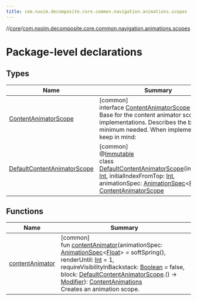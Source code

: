 ```yaml
---
title: com.nxoim.decomposite.core.common.navigation.animations.scopes
---
```

//[core](../../index.html)/[com.nxoim.decomposite.core.common.navigation.animations.scopes](index.html)



# Package-level declarations



## Types


| Name | Summary |
|---|---|
| [ContentAnimatorScope](-content-animator-scope/index.html) | [common]<br>interface [ContentAnimatorScope](-content-animator-scope/index.html)<br>Base for the content animator scope implementations. Describes the bare minimum needed. When implementing - keep in mind: |
| [DefaultContentAnimatorScope](-default-content-animator-scope/index.html) | [common]<br>@[Immutable](https://developer.android.com/reference/kotlin/androidx/compose/runtime/Immutable.html)<br>class [DefaultContentAnimatorScope](-default-content-animator-scope/index.html)(initialIndex: [Int](https://kotlinlang.org/api/latest/jvm/stdlib/kotlin/-int/index.html), initialIndexFromTop: [Int](https://kotlinlang.org/api/latest/jvm/stdlib/kotlin/-int/index.html), animationSpec: [AnimationSpec](https://developer.android.com/reference/kotlin/androidx/compose/animation/core/AnimationSpec.html)&lt;[Float](https://kotlinlang.org/api/latest/jvm/stdlib/kotlin/-float/index.html)&gt;) : [ContentAnimatorScope](-content-animator-scope/index.html) |


## Functions


| Name | Summary |
|---|---|
| [contentAnimator](content-animator.html) | [common]<br>fun [contentAnimator](content-animator.html)(animationSpec: [AnimationSpec](https://developer.android.com/reference/kotlin/androidx/compose/animation/core/AnimationSpec.html)&lt;[Float](https://kotlinlang.org/api/latest/jvm/stdlib/kotlin/-float/index.html)&gt; = softSpring(), renderUntil: [Int](https://kotlinlang.org/api/latest/jvm/stdlib/kotlin/-int/index.html) = 1, requireVisibilityInBackstack: [Boolean](https://kotlinlang.org/api/latest/jvm/stdlib/kotlin/-boolean/index.html) = false, block: [DefaultContentAnimatorScope](-default-content-animator-scope/index.html).() -&gt; [Modifier](https://developer.android.com/reference/kotlin/androidx/compose/ui/Modifier.html)): [ContentAnimations](../com.nxoim.decomposite.core.common.navigation.animations/-content-animations/index.html)<br>Creates an animation scope. |

